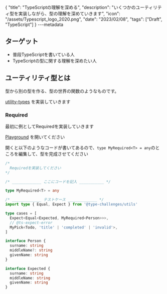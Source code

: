 {
  "title": "TypeScriptの理解を深める",
  "description": "いくつかのユーティリティ型を実装しながら、型の理解を深めていきます",
  "icon": "/assets/Typescript_logo_2020.png",
  "date": "2023/02/08",
  "tags": ["Draft", "TypeScript"]
}
---metadata

## ターゲット
- 普段TypeScriptを書いている人
- TypeScriptの型に関する理解を深めたい人

## ユーティリティ型とは
型から別の型を作る、型の世界の関数のようなものです。

[utility-types](https://typescriptbook.jp/reference/type-reuse/utility-types)
を実装していきます

### Required
最初に例としてRequiredを実装していきます

[Playground](https://www.typescriptlang.org/play?#code/PQKgUABBBKCmCOBXAlgJ1gE0EkMh87UKMRg6gyBmDIPIMgBgyCqDICIMYIwYYoEA+q2+2xIMoMXg1gyDNDIB+GQJMMWQBhRgU0UWHGcwh0GAFwCeAB1gQAssrhI0mADwAVAHwQAvBACGAO2UMmsmREBjDIE6GQBMMgRoZBb6U84FZABbVQB7VEUIFXUIAG8IAFEkKwAbABokgA91AGMogF8IADNUMOCIAHIAARjYAFpcgAs01NgbAHNYAGdgREVkVO7KpTUNXKtunosIAG1IbLzFA2TENJWc2HzMTO1dFHQMAwAFWFRusJsTa-SF4GAIWu762E38l9Qy1AXtY+RcgDWxjCGDCmUqA0UbUqEAAPlVcuVVG1FJgYfDKsgbAA3NLIDCVEy3AC6DCxqNQxSsuQ0p3Ol3iC26iFQNiswVgAC4IN1FKgsR0FsF8Rg2gA5dmwAD83N5-M6Cw6yGx7QlHNlfIFYAKZJsFKpNMWW1RGEZUGZrMlGvlgqgwowotgaq5PM1CqgSpVNmd1q1OqAA)
を開いてください

開くと以下のようなコードが書いてあるので、`type MyRequired<T> = any`のところを編集して、型を完成させてください
```typescript
/*
  Requiredを実装してください
*/

/* _____________ ここにコードを記入 ___________ */

type MyRequired<T> = any

/* _____________ テストケース _____________ */
import type { Equal, Expect } from '@type-challenges/utils'

type cases = [
  Expect<Equal<Expected, MyRequired<Person>>>,
  // @ts-expect-error
  MyPick<Todo, 'title' | 'completed' | 'invalid'>,
]

interface Person {
  surname: string
  middleName?: string
  givenName: string
}

interface Expected {
  surname: string
  middleName: string
  givenName: string
}
```